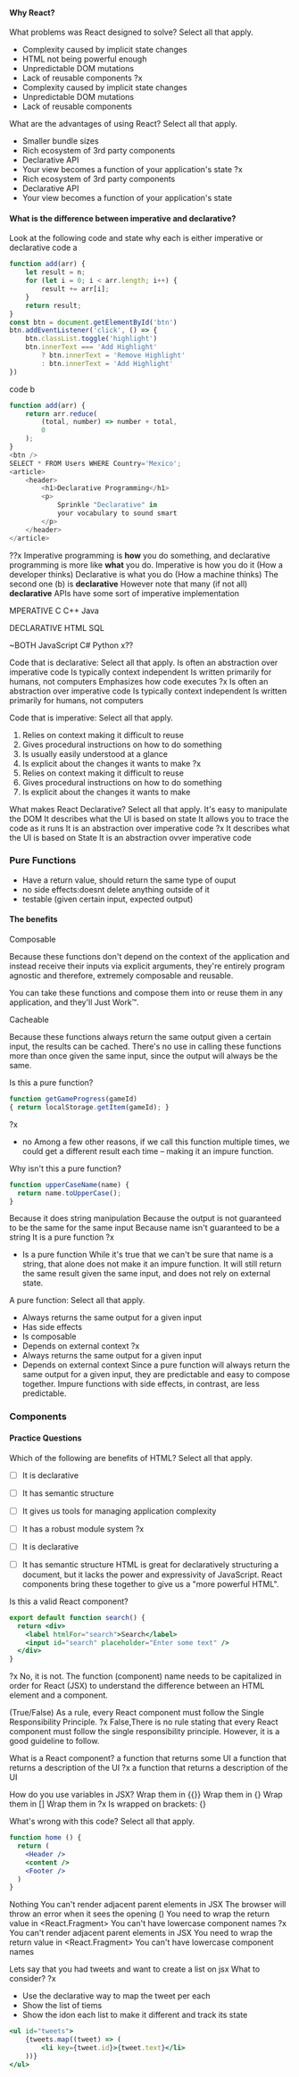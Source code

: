 

#### Why React?


What problems was React designed to solve? Select all that apply.
- Complexity caused by implicit state changes
- HTML not being powerful enough
- Unpredictable DOM mutations
- Lack of reusable components
?x
- Complexity caused by implicit state changes
- Unpredictable DOM mutations
- Lack of reusable components

What are the advantages of using React? Select all that apply.
- Smaller bundle sizes
- Rich ecosystem of 3rd party components
- Declarative API
- Your view becomes a function of your application's state
?x
- Rich ecosystem of 3rd party components
- Declarative API
- Your view becomes a function of your application's state


#### What is the difference between imperative and declarative?
Look at the following code and state why each is either imperative or declarative
code a
```js
function add(arr) {
    let result = n;
    for (let i = 0; i < arr.length; i++) {
        result += arr[i];
    }
    return result;
}
const btn = document.getElementById('btn')
btn.addEventListener('click', () => {
    btn.classList.toggle('highlight')
    btn.innerText === 'Add Highlight'
        ? btn.innerText = 'Remove Highlight'
        : btn.innerText = 'Add Highlight'
})
```
code b
```js
function add(arr) {
    return arr.reduce(
        (total, number) => number + total,
        0
    );
}
<btn />
SELECT * FROM Users WHERE Country='Mexico';
<article>
    <header>
        <h1>Declarative Programming</h1>
        <p>
            Sprinkle "Declarative" in
            your vocabulary to sound smart
        </p>
    </header>
</article>
```

??x
Imperative programming is **how** you do something, and declarative programming is more like **what** you do.
Imperative is how you do it (How a developer thinks)
Declarative is what you do (How a machine thinks)
The second one (b) is **declarative**
However note that many (if not all) **declarative** APIs have some sort of imperative implementation

MPERATIVE
C
C++
Java

DECLARATIVE
HTML
SQL

~BOTH
JavaScript
C#
Python
x??


Code that is declarative: Select all that apply.
Is often an abstraction over imperative code
Is typically context independent
Is written primarily for humans, not computers
Emphasizes how code executes
?x
Is often an abstraction over imperative code
Is typically context independent
Is written primarily for humans, not computers


Code that is imperative: Select all that apply.
1. Relies on context making it difficult to reuse
2. Gives procedural instructions on how to do something
3. Is usually easily understood at a glance
4. Is explicit about the changes it wants to make
?x
5. Relies on context making it difficult to reuse
6. Gives procedural instructions on how to do something
7. Is explicit about the changes it wants to make


What makes React Declarative? Select all that apply.
It's easy to manipulate the DOM
It describes what the Ul is based on state
It allows you to trace the code as it runs
It is an abstraction over imperative code
?x
It describes what the UI is based on State
It is an abstraction ovver imperative code

### Pure Functions

- Have a return value, should return the same type of ouput
- no side effects:doesnt delete anything outside of it
- testable (given certain input, expected output)


#### The benefits
Composable

Because these functions don't depend on the context of the application and instead receive their inputs via explicit arguments, they're entirely program agnostic and therefore, extremely composable and reusable.

You can take these functions and compose them into or reuse them in any application, and they'll Just Work™.

Cacheable

Because these functions always return the same output given a certain input, the results can be cached. There's no use in calling these functions more than once given the same input, since the output will always be the same.


Is this a pure function?
```js
function getGameProgress(gameId)
{ return localStorage.getItem(gameId); }
```
?x
- no
Among a few other reasons, if we call this function multiple times, we could get a different result each time – making it an impure function.


Why isn't this a pure function?
```js
function upperCaseName(name) {
  return name.toUpperCase();
}
```
Because it does string manipulation
Because the output is not guaranteed to be the same for the same input
Because name isn't guaranteed to be a string
It is a pure function
?x
- Is a pure function
While it's true that we can't be sure that name is a string, that alone does not make it an impure function. It will still return the same result given the same input, and does not rely on external state.

A pure function: Select all that apply.
- Always returns the same output for a given input
- Has side effects
- Is composable
- Depends on external context
?x
- Always returns the same output for a given input
- Depends on external context
Since a pure function will always return the same output for a given input, they are predictable and easy to compose together. Impure functions with side effects, in contrast, are less predictable.


### Components


#### Practice Questions

Which of the following are benefits of HTML? Select all that apply.
- [ ] It is declarative
- [ ] It has semantic structure
- [ ] It gives us tools for managing application complexity
- [ ] It has a robust module system
?x
- [ ] It is declarative
- [ ] It has semantic structure
HTML is great for declaratively structuring a document, but it lacks the power and expressivity of JavaScript. React components bring these together to give us a "more powerful HTML".


Is this a valid React component?
```jsx
export default function search() {
  return <div>
    <label htmlFor="search">Search</label>
    <input id="search" placeholder="Enter some text" />
  </div>
}
```
?x
No, it is not. The function (component) name needs to be capitalized in order for React (JSX) to understand the difference between an HTML element and a component.


(True/False) As a rule, every React component must follow the Single Responsibility Principle.
?x
False,There is no rule stating that every React component must follow the single responsibility principle. However, it is a good guideline to follow.


What is a React component?
a function that returns some UI
a function that returns a description of the UI
?x
a function that returns a description of the UI

How do you use variables in JSX?
Wrap them in $\{\{\}\}$
Wrap them in \{\}
Wrap them in []
Wrap them in
?x
Is wrapped on brackets: {}


What's wrong with this code? Select all that apply.
```jsx
function home () {
  return (
    <Header />
    <content />
    <Footer />
  )
}
```
Nothing
You can't render adjacent parent elements in JSX
The browser will throw an error when it sees the opening ()
You need to wrap the return value in <React.Fragment>
You can't have lowercase component names
?x
You can't render adjacent parent elements in JSX
You need to wrap the return value in <React.Fragment>
You can't have lowercase component names


Lets say that you  had tweets and want to create a list on jsx
What to consider?
?x
- Use the declarative way to map the tweet per each
- Show the list of tiems
- Show the idon each list to make it different and track its state
```jsx
<ul id="tweets">
    {tweets.map((tweet) => (
        <li key={tweet.id}>{tweet.text}</li>
    ))}
</ul>
```



